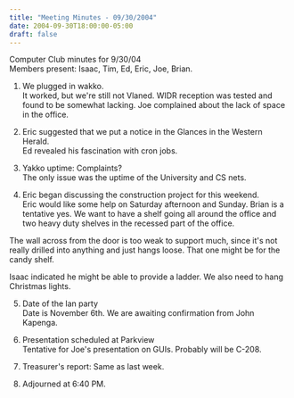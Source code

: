 ```yaml
---
title: "Meeting Minutes - 09/30/2004"
date: 2004-09-30T18:00:00-05:00
draft: false
---
```


Computer Club minutes for 9/30/04<br>
Members present: Isaac, Tim, Ed, Eric, Joe, Brian.<p>

1. We plugged in wakko. <br>
It worked, but we're still not Vlaned.  WIDR reception was tested and found to
be somewhat lacking.  Joe complained about the lack of space in the office.<p>

2. Eric suggested that we put a notice in the Glances in the Western
Herald.<br>
Ed revealed his fascination with cron jobs.<p>

3. Yakko uptime: Complaints?<br>
The only issue was the uptime of the University and CS nets.<p>

4. Eric began discussing the construction project for this weekend.<br>
Eric would like some help on Saturday afternoon and Sunday.  Brian is a
tentative yes.  We want to have a shelf going all around the office and two
heavy duty shelves in the recessed part of the office.<p>

The wall across from the door is too weak to support much, since it's not
really drilled into anything and just hangs loose.  That one might be for the
candy shelf.<p>

Isaac indicated he might be able to provide a ladder.  We also need to hang
Christmas lights.<p>

5. Date of the lan party<br>
Date is November 6th.  We are awaiting confirmation from John Kapenga.<p>

6. Presentation scheduled at Parkview<br>
Tentative for Joe's presentation on GUIs.  Probably will be C-208.<p>

7. Treasurer's report: Same as last week.<p>

8. Adjourned at 6:40 PM.<p>

